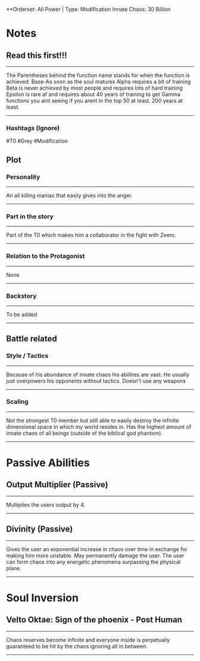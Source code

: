**Orderset: All Power  | Type: Modification
Innate Chaos:  30 Billion

# Notes
## Read this first!!!
___
The Parentheses behind the function name stands for when the function is achieved.
Base-As soon as the soul matures
Alpha requires a bit of training 
Beta is never achieved by most people and requires lots of hard training
Epsilon is rare af and requires about 40 years of training to get
Gamma functions you aint seeing if you arent in the top 50 at least. 200 years at least.
___
### Hashtags (Ignore)
#T0 
#Grey 
#Modification
## Plot
### Personality
___
An all killing maniac that easily gives into the anger.
___
### Part in the story
___
Part of the T0 which makes him a collaborator in the fight with Zeero.
___
### Relation to the Protagonist
___
None
___
### Backstory
___
To be added
___

## Battle related

### Style / Tactics
___
Because of his abundance of innate chaos his abilities are vast. He usually just overpowers his opponents without tactics. Doesn't use any weapons
___
### Scaling 
___
Not the strongest T0 member but still able to easily destroy the infinite dimensional space in which my world resides in. Has the highest amount of innate chaos of all beings (outside of the biblical god phantom).
___


# Passive Abilities
## Output Multiplier (Passive)
___
Multiplies the users output by 4.
___
## Divinity (Passive)
___
Gives the user an exponential increase in chaos over time in exchange for making him more unstable. May permanently damage the user. The user can form chaos into any energetic phenomena surpassing the physical plane.
___

# Soul Inversion
## Velto Oktae: Sign of the phoenix - Post Human
___
Chaos reserves become infinite and everyone inside is perpetually guaranteed to be hit by the chaos ignoring all in between.
___
